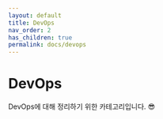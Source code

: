 ```yaml
---
layout: default
title: DevOps
nav_order: 2
has_children: true
permalink: docs/devops
---
```


# DevOps

DevOps에 대해 정리하기 위한 카테고리입니다. 😎
